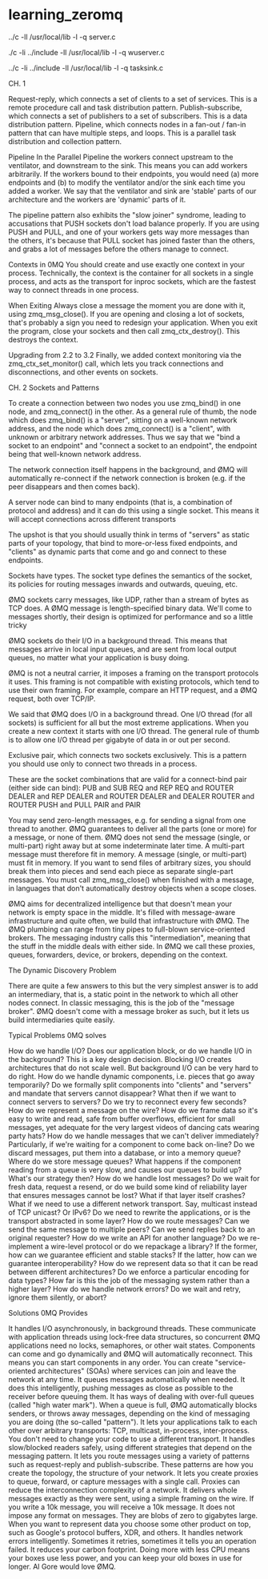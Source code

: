 learning_zeromq
===============

../c -ll /usr/local/lib -l -q server.c

./c -li ../include -ll /usr/local/lib -l -q wuserver.c

../c -li ../include -ll /usr/local/lib -l -q tasksink.c

CH. 1

Request-reply, which connects a set of clients to a set of services. This is a remote procedure call and task distribution pattern.
Publish-subscribe, which connects a set of publishers to a set of subscribers. This is a data distribution pattern.
Pipeline, which connects nodes in a fan-out / fan-in pattern that can have multiple steps, and loops. This is a parallel task distribution and collection pattern.

Pipeline
In the Parallel Pipeline the workers connect upstream to the ventilator, and downstream to the sink. This means you can add workers arbitrarily. If the workers bound to their endpoints, you would need (a) more endpoints and (b) to modify the ventilator and/or the sink each time you added a worker. We say that the ventilator and sink are 'stable' parts of our architecture and the workers are 'dynamic' parts of it.

The pipeline pattern also exhibits the "slow joiner" syndrome, leading to accusations that PUSH sockets don't load balance properly. If you are using PUSH and PULL, and one of your workers gets way more messages than the others, it's because that PULL socket has joined faster than the others, and grabs a lot of messages before the others manage to connect.

Contexts in 0MQ
You should create and use exactly one context in your process. Technically, the context is the container for all sockets in a single process, and acts as the transport for inproc sockets, which are the fastest way to connect threads in one process.

When Exiting
Always close a message the moment you are done with it, using zmq_msg_close().
If you are opening and closing a lot of sockets, that's probably a sign you need to redesign your application.
When you exit the program, close your sockets and then call zmq_ctx_destroy(). This destroys the context.


Upgrading from 2.2 to 3.2
Finally, we added context monitoring via the zmq_ctx_set_monitor() call, which lets you track connections and disconnections, and other events on sockets.

CH. 2 Sockets and Patterns

To create a connection between two nodes you use zmq_bind() in one node, and zmq_connect() in the other. As a general rule of thumb, the node which does zmq_bind() is a "server", sitting on a well-known network address, and the node which does zmq_connect() is a "client", with unknown or arbitrary network addresses. Thus we say that we "bind a socket to an endpoint" and "connect a socket to an endpoint", the endpoint being that well-known network address.

The network connection itself happens in the background, and ØMQ will automatically re-connect if the network connection is broken (e.g. if the peer disappears and then comes back).

A server node can bind to many endpoints (that is, a combination of protocol and address) and it can do this using a single socket. This means it will accept connections across different transports

The upshot is that you should usually think in terms of "servers" as static parts of your topology, that bind to more-or-less fixed endpoints, and "clients" as dynamic parts that come and go and connect to these endpoints.

Sockets have types. The socket type defines the semantics of the socket, its policies for routing messages inwards and outwards, queuing, etc.

ØMQ sockets carry messages, like UDP, rather than a stream of bytes as TCP does. A ØMQ message is length-specified binary data. We'll come to messages shortly, their design is optimized for performance and so a little tricky

ØMQ sockets do their I/O in a background thread. This means that messages arrive in local input queues, and are sent from local output queues, no matter what your application is busy doing.

ØMQ is not a neutral carrier, it imposes a framing on the transport protocols it uses. This framing is not compatible with existing protocols, which tend to use their own framing. For example, compare an HTTP request, and a ØMQ request, both over TCP/IP.

We said that ØMQ does I/O in a background thread. One I/O thread (for all sockets) is sufficient for all but the most extreme applications. When you create a new context it starts with one I/O thread. The general rule of thumb is to allow one I/O thread per gigabyte of data in or out per second.

Exclusive pair, which connects two sockets exclusively. This is a pattern you should use only to connect two threads in a process.

These are the socket combinations that are valid for a connect-bind pair (either side can bind):
PUB and SUB
REQ and REP
REQ and ROUTER
DEALER and REP
DEALER and ROUTER
DEALER and DEALER
ROUTER and ROUTER
PUSH and PULL
PAIR and PAIR

You may send zero-length messages, e.g. for sending a signal from one thread to another.
ØMQ guarantees to deliver all the parts (one or more) for a message, or none of them.
ØMQ does not send the message (single, or multi-part) right away but at some indeterminate later time. A multi-part message must therefore fit in memory.
A message (single, or multi-part) must fit in memory. If you want to send files of arbitrary sizes, you should break them into pieces and send each piece as separate single-part messages.
You must call zmq_msg_close() when finished with a message, in languages that don't automatically destroy objects when a scope closes.

ØMQ aims for decentralized intelligence but that doesn't mean your network is empty space in the middle. It's filled with message-aware infrastructure and quite often, we build that infrastructure with ØMQ. The ØMQ plumbing can range from tiny pipes to full-blown service-oriented brokers. The messaging industry calls this "intermediation", meaning that the stuff in the middle deals with either side. In ØMQ we call these proxies, queues, forwarders, device, or brokers, depending on the context.

The Dynamic Discovery Problem

There are quite a few answers to this but the very simplest answer is to add an intermediary, that is, a static point in the network to which all other nodes connect. In classic messaging, this is the job of the "message broker". ØMQ doesn't come with a message broker as such, but it lets us build intermediaries quite easily.
















Typical Problems 0MQ solves

How do we handle I/O? Does our application block, or do we handle I/O in the background? This is a key design decision. Blocking I/O creates architectures that do not scale well. But background I/O can be very hard to do right.
How do we handle dynamic components, i.e. pieces that go away temporarily? Do we formally split components into "clients" and "servers" and mandate that servers cannot disappear? What then if we want to connect servers to servers? Do we try to reconnect every few seconds?
How do we represent a message on the wire? How do we frame data so it's easy to write and read, safe from buffer overflows, efficient for small messages, yet adequate for the very largest videos of dancing cats wearing party hats?
How do we handle messages that we can't deliver immediately? Particularly, if we're waiting for a component to come back on-line? Do we discard messages, put them into a database, or into a memory queue?
Where do we store message queues? What happens if the component reading from a queue is very slow, and causes our queues to build up? What's our strategy then?
How do we handle lost messages? Do we wait for fresh data, request a resend, or do we build some kind of reliability layer that ensures messages cannot be lost? What if that layer itself crashes?
What if we need to use a different network transport. Say, multicast instead of TCP unicast? Or IPv6? Do we need to rewrite the applications, or is the transport abstracted in some layer?
How do we route messages? Can we send the same message to multiple peers? Can we send replies back to an original requester?
How do we write an API for another language? Do we re-implement a wire-level protocol or do we repackage a library? If the former, how can we guarantee efficient and stable stacks? If the latter, how can we guarantee interoperability?
How do we represent data so that it can be read between different architectures? Do we enforce a particular encoding for data types? How far is this the job of the messaging system rather than a higher layer?
How do we handle network errors? Do we wait and retry, ignore them silently, or abort?

Solutions 0MQ Provides

It handles I/O asynchronously, in background threads. These communicate with application threads using lock-free data structures, so concurrent ØMQ applications need no locks, semaphores, or other wait states.
Components can come and go dynamically and ØMQ will automatically reconnect. This means you can start components in any order. You can create "service-oriented architectures" (SOAs) where services can join and leave the network at any time.
It queues messages automatically when needed. It does this intelligently, pushing messages as close as possible to the receiver before queuing them.
It has ways of dealing with over-full queues (called "high water mark"). When a queue is full, ØMQ automatically blocks senders, or throws away messages, depending on the kind of messaging you are doing (the so-called "pattern").
It lets your applications talk to each other over arbitrary transports: TCP, multicast, in-process, inter-process. You don't need to change your code to use a different transport.
It handles slow/blocked readers safely, using different strategies that depend on the messaging pattern.
It lets you route messages using a variety of patterns such as request-reply and publish-subscribe. These patterns are how you create the topology, the structure of your network.
It lets you create proxies to queue, forward, or capture messages with a single call. Proxies can reduce the interconnection complexity of a network.
It delivers whole messages exactly as they were sent, using a simple framing on the wire. If you write a 10k message, you will receive a 10k message.
It does not impose any format on messages. They are blobs of zero to gigabytes large. When you want to represent data you choose some other product on top, such as Google's protocol buffers, XDR, and others.
It handles network errors intelligently. Sometimes it retries, sometimes it tells you an operation failed.
It reduces your carbon footprint. Doing more with less CPU means your boxes use less power, and you can keep your old boxes in use for longer. Al Gore would love ØMQ.
